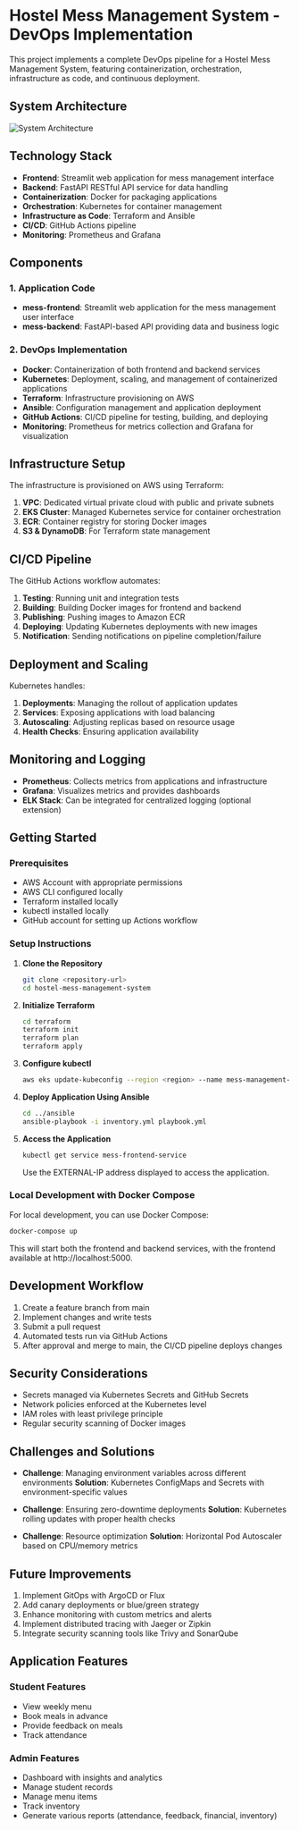 # Hostel Mess Management System - DevOps Implementation

This project implements a complete DevOps pipeline for a Hostel Mess Management System, featuring containerization, orchestration, infrastructure as code, and continuous deployment.

## System Architecture

![System Architecture](https://mermaid.ink/img/pako:eNqNk01v2zAMhv8K4ZMHJBiSHPYMpMXQYRj6caiwA7FDYDCyldoEbEmQ5XZYkP8-KXXtbNtpPUkW3yePSNLTtOYcU5F2FbWPYE21UXAzfPX6-4fb4eufd59BEGMVMDYfj0yoMHxfyg2DufFYz6FkNBqkBu4jfSvZVmG7XUqFLz9XUjXQ7xn7oDu9VVCwQvN2J3jFSDzO8-QzJR3YAJrxkpB-KpqhVyaEITQ53DMMTZXdnFuVmhE9vGboU8DGnfKcRLXf0N0Zw-uWoIcCvFJyaZBNK_XAK2rD82iHDqsWyB7-4AJ45a0RNrREVTJ8JPpaqkVl-U-Ie1XYzgmTMrOSHBzVdgSl2vCpR-cwbQVJCZ0WSdmwDMZJC0_1XHCwQGEXW7BWl_dI7HnYokXJ3HMxtHF3H9XHUHrwGNdkd8I-_nZcWx-0VxduNxG1nZXb0x_OP53GPCKqS2r0hLyT3NnXfDmPf06hfmL6BG3W0xmvqbFT2TBjprLnGr107pI-8U9_R3NxP-KONzumNJPjZ6o9OGPUlucjl_nZ3Uu7g2ej--j-Aqg_3T0?type=png)

## Technology Stack

- **Frontend**: Streamlit web application for mess management interface
- **Backend**: FastAPI RESTful API service for data handling
- **Containerization**: Docker for packaging applications
- **Orchestration**: Kubernetes for container management
- **Infrastructure as Code**: Terraform and Ansible
- **CI/CD**: GitHub Actions pipeline
- **Monitoring**: Prometheus and Grafana

## Components

### 1. Application Code

- **mess-frontend**: Streamlit web application for the mess management user interface
- **mess-backend**: FastAPI-based API providing data and business logic

### 2. DevOps Implementation

- **Docker**: Containerization of both frontend and backend services
- **Kubernetes**: Deployment, scaling, and management of containerized applications
- **Terraform**: Infrastructure provisioning on AWS
- **Ansible**: Configuration management and application deployment
- **GitHub Actions**: CI/CD pipeline for testing, building, and deploying
- **Monitoring**: Prometheus for metrics collection and Grafana for visualization

## Infrastructure Setup

The infrastructure is provisioned on AWS using Terraform:

1. **VPC**: Dedicated virtual private cloud with public and private subnets
2. **EKS Cluster**: Managed Kubernetes service for container orchestration
3. **ECR**: Container registry for storing Docker images
4. **S3 & DynamoDB**: For Terraform state management

## CI/CD Pipeline

The GitHub Actions workflow automates:

1. **Testing**: Running unit and integration tests
2. **Building**: Building Docker images for frontend and backend
3. **Publishing**: Pushing images to Amazon ECR
4. **Deploying**: Updating Kubernetes deployments with new images
5. **Notification**: Sending notifications on pipeline completion/failure

## Deployment and Scaling

Kubernetes handles:

1. **Deployments**: Managing the rollout of application updates
2. **Services**: Exposing applications with load balancing
3. **Autoscaling**: Adjusting replicas based on resource usage
4. **Health Checks**: Ensuring application availability

## Monitoring and Logging

- **Prometheus**: Collects metrics from applications and infrastructure
- **Grafana**: Visualizes metrics and provides dashboards
- **ELK Stack**: Can be integrated for centralized logging (optional extension)

## Getting Started

### Prerequisites

- AWS Account with appropriate permissions
- AWS CLI configured locally
- Terraform installed locally
- kubectl installed locally
- GitHub account for setting up Actions workflow

### Setup Instructions

1. **Clone the Repository**
   ```bash
   git clone <repository-url>
   cd hostel-mess-management-system
   ```

2. **Initialize Terraform**
   ```bash
   cd terraform
   terraform init
   terraform plan
   terraform apply
   ```

3. **Configure kubectl**
   ```bash
   aws eks update-kubeconfig --region <region> --name mess-management-cluster
   ```

4. **Deploy Application Using Ansible**
   ```bash
   cd ../ansible
   ansible-playbook -i inventory.yml playbook.yml
   ```

5. **Access the Application**
   ```bash
   kubectl get service mess-frontend-service
   ```
   Use the EXTERNAL-IP address displayed to access the application.

### Local Development with Docker Compose

For local development, you can use Docker Compose:

```bash
docker-compose up
```

This will start both the frontend and backend services, with the frontend available at http://localhost:5000.

## Development Workflow

1. Create a feature branch from main
2. Implement changes and write tests
3. Submit a pull request
4. Automated tests run via GitHub Actions
5. After approval and merge to main, the CI/CD pipeline deploys changes

## Security Considerations

- Secrets managed via Kubernetes Secrets and GitHub Secrets
- Network policies enforced at the Kubernetes level
- IAM roles with least privilege principle
- Regular security scanning of Docker images

## Challenges and Solutions

- **Challenge**: Managing environment variables across different environments
  **Solution**: Kubernetes ConfigMaps and Secrets with environment-specific values

- **Challenge**: Ensuring zero-downtime deployments
  **Solution**: Kubernetes rolling updates with proper health checks

- **Challenge**: Resource optimization
  **Solution**: Horizontal Pod Autoscaler based on CPU/memory metrics

## Future Improvements

1. Implement GitOps with ArgoCD or Flux
2. Add canary deployments or blue/green strategy
3. Enhance monitoring with custom metrics and alerts
4. Implement distributed tracing with Jaeger or Zipkin
5. Integrate security scanning tools like Trivy and SonarQube

## Application Features

### Student Features
- View weekly menu
- Book meals in advance
- Provide feedback on meals
- Track attendance

### Admin Features
- Dashboard with insights and analytics
- Manage student records
- Manage menu items
- Track inventory
- Generate various reports (attendance, feedback, financial, inventory)